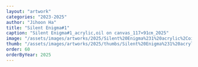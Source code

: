 ```yaml
---
layout: "artwork"
categories: "2023-2025"
author: "Jihoon Ha"
title: "Silent Enigma#1"
caption: "Silent Enigma#1_acrylic,oil on canvas_117×91㎝_2025"
image: "/assets/images/artworks/2025/Silent%20Enigma%231%20acrylic%2Coil%20on%20canvas%20117x91cm%202025.jpg"
thumb: "/assets/images/artworks/2025/thumbs/Silent%20Enigma%231%20acrylic%2Coil%20on%20canvas%20117x91cm%202025.jpg"
order: 60
orderByYear: 2025
---
```


